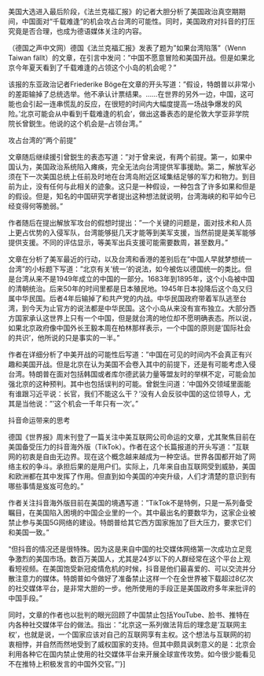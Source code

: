 美国大选进入最后阶段，《法兰克福汇报》的记者大胆分析了美国政治真空期期间，中国面对“千载难逢”的机会攻占台湾的可能性。同时，美国政府对抖音的打压究竟是否合理，也成为德语媒体关注的内容。

（德国之声中文网）德国《法兰克福汇报》发表了题为&#8221;如果台湾陷落&#8221;（Wenn Taiwan fällt）的文章，在引言中发问：&#8221;中国不愿意冒险和美国开战。但是如果北京今年夏天看到了千载难逢的占领这个小岛的机会呢？&#8221;

该报的东亚政治记者Friederike Böge在文章的开头写道：&#8221;假设，特朗普以非常小的差距输掉了总统选举。他不承认计票结果。……在世界的另外一边，中国，这可能也会引起一连串慌乱的反应，在很短的时间内大幅度提高一场战争爆发的风险。&#8217;北京可能会从中看到千载难逢的机会&#8217;，做出这番表态的是伦敦大学亚非学院院长曾鋭生。他说的这个机会是&#8211;占领台湾。&#8221;

攻占台湾的&#8221;两个前提&#8221;

文章随后继续援引曾鋭生的表态写道：&#8221;对于曾来说，有两个前提。第一，如果中国认为，美国政治系统陷入瘫痪，完全无法向台湾提供军事援助。第二，解放军必须在下一次美国总统上任前及时地在台湾岛附近区域集结足够的军力和物力。到目前为止，没有任何与此相关的迹象。这只是一种假设，一种包含了许多如果和但是的假设。但是，知名的中国研究学者提出这种想法就说明，台湾海峡的和平如今已经变得何等脆弱。&#8221;

作者随后在提出解放军攻台的假想时提出：&#8221;一个关键的问题是，面对技术和人员上更占优势的入侵军队，台湾能够挺几天才能等到美军支援，当然前提是美军能够提供支援。不同的评估显示，等美军出兵支援可能需要数周，甚至数月。&#8221;

文章在分析了美军最近的行动，以及台湾和香港的差别后在&#8221;中国人早就梦想统一台湾&#8221;的小标题下写道：&#8221;北京有关&#8217;统一&#8217;的说法，如今被佐以德国统一的类比。但是台湾从来不是1949年成立的中国的一部分。1683年到1895年，这个小岛被中国的清朝统治。后来50年的时间里都是日本殖民地。1945年日本投降后这个岛又归属中华民国。后者4年后输掉了和共产党的内战。中华民国政府带着军队逃至台湾，到今天为止官方的说法都是中华民国。这个小岛从来没有宣布独立。大部分西方国家承认这世界上只有一个中国，但是就台湾的地位却不愿明确表态。所以说，如果北京政府像中国外长王毅本周在柏林那样表示，一个中国的原则是&#8217;国际社会的共识&#8217;，他所说的只是事实的一半。&#8221;

作者在详细分析了中美开战的可能性后写道：&#8221;中国在可见的时间内不会真正有兴趣和美国开战。但是北京在认为美国不会卷入其中的前提下，还是有可能考虑入侵台湾。特朗普在面对包括韩国或者库尔德武装力量等盟友时的举棋不定，可能会加强北京的这种预判。其中也包括误判的可能。曾鋭生问道：&#8217;中国外交领域里面能有谁跟习近平说：长官，我们不能这么干？&#8217;没有人会反驳中国的这位领导人，尤其是当他说：&#8221;&#8217;这个机会一千年只有一次&#8217;。&#8221;

抖音命运带来的思考

德国《世界报》周末刊登了一篇关注中美互联网公司命运的文章，尤其聚焦目前在美国备受压力的抖音海外版（TikTok）。作者在这个长篇报道的开头写道：&#8221;互联网的初衷是自由无边界。现在这个概念越来越成为一种空话。世界各国都开始了网络主权的争斗。承担后果的是用户们。实际上，几年来自由互联网受到威胁，美国和欧洲都在其中发挥了作用。但直到如今美国的冲突升级，人们才清楚的意识到有哪些事情是岌岌可危的。&#8221;

作者关注抖音海外版目前在美国的境遇写道：&#8221;TikTok不是特例，只是一系列备受瞩目，在美国陷入困境的中国企业里的一个。其中最出名的要数华为，这家企业被禁止参与美国5G网络的建设。特朗普给其它西方国家施加了巨大压力，要求它们和美国一致。&#8221;

&#8220;但抖音的情况还是很特殊。因为这是来自中国的社交媒体网络第一次成功立足竞争激烈的美国市场。数百万美国人，尤其是24岁以下的人群经常在这个平台上观看短视频。在美国饱受新冠疫情危机的时候，抖音是他们最喜爱的、可以交流并分散注意力的媒体。特朗普如今做好了准备禁止这样一个在全世界被下载超过8亿次的社交媒体平台，是非常大胆的一步。他所使用的手段正是美国政府多年来批评的中国手段。&#8221;

同时，文章的作者也以批判的眼光回顾了中国禁止包括YouTube、脸书、推特在内各种社交媒体平台的做法。指出：&#8221;北京这一系列做法背后的理念是&#8217;互联网主权&#8217;，也就是说，一个国家应该对自己的互联网享有主权。这个想法与互联网的初衷相悖，并自然而然地受到了威权国家的支持。但其中颇具讽刺意义的是：北京会利用各种它在国内禁止使用的社交媒体平台来开展全球宣传攻势。如今很少能看见不在推特上积极发言的中国外交官。&#8221;'}]